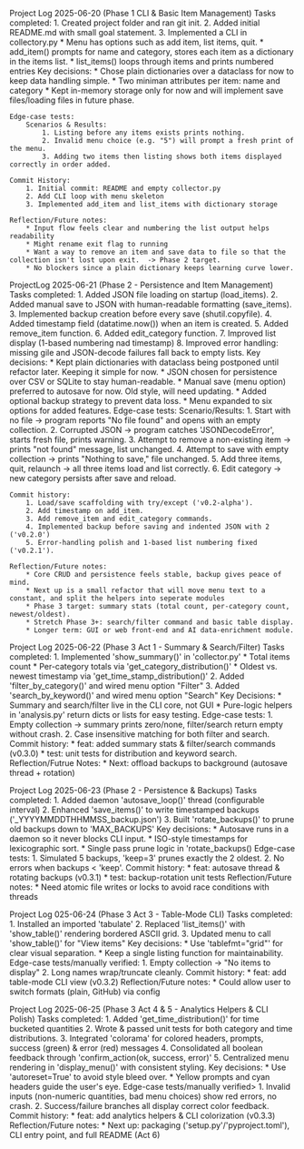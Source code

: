 Project Log 2025-06-20 (Phase 1 CLI & Basic Item Management)
    Tasks completed:
        1. Created project folder and ran git init.
        2. Added initial README.md with small goal statement.
        3. Implemented a CLI in collectory.py
            * Menu has options such as add item, list items, quit.
            * add_item() prompts for name and category, stores each item as a dictionary in the items list.
            * list_items() loops through items and prints numbered entries
    Key decisions:
        * Chose plain dictionaries over a dataclass for now to keep data handling simple.
        * Two miniman attributes per item: name and category
        * Kept in-memory storage only for now and will implement save files/loading files in future phase.
    
    Edge-case tests:
        Scenarios & Results:
            1. Listing before any items exists prints nothing.
            2. Invalid menu choice (e.g. "5") will prompt a fresh print of the menu.
            3. Adding two items then listing shows both items displayed correctly in order added.
    
    Commit History:
        1. Initial commit: README and empty collector.py
        2. Add CLI loop with menu skeleton
        3. Implemented add_item and list_items with dictionary storage

    Reflection/Future notes:
        * Input flow feels clear and numbering the list output helps readability
        * Might rename exit flag to running
        * Want a way to remove an item and save data to file so that the collection isn't lost upon exit.  -> Phase 2 target.
        * No blockers since a plain dictionary keeps learning curve lower.

ProjectLog 2025-06-21 (Phase 2 - Persistence and Item Management)
    Tasks completed:
        1. Added JSON file loading on startup (load_items).
        2. Added manual save to JSON with human-readable formatting (save_items).
        3. Implemented backup creation before every save (shutil.copyfile).
        4. Added timestamp field (datatime.now()) when an item is created.
        5. Added remove_item function.
        6. Added edit_category function.
        7. Improved list display (1-based numbering nad timestamp)
        8. Improved error handling: missing gile and JSON-decode failures fall back to empty lists.
    Key decisions:
        * Kept plain dictionaries with dataclass being postponed until refactor later. Keeping it simple for now.
        * JSON chosen for persistence over CSV or SQLite to stay human-readable.
        * Manual save (menu option) preferred to autosave for now. Old style, will need updating.
        * Added optional backup strategy to prevent data loss. 
        * Menu expanded to six options for added features.
    Edge-case tests:
        Scenario/Results:
            1. Start with no file -> program reports "No file found" and opens with an empty collection.
            2. Corrupted JSON -> program catches 'JSONDecodeError', starts fresh file, prints warning.
            3. Attempt to remove a non-existing item -> prints "not found" message, list unchanged.
            4. Attempt to save with empty collection -> prints "Nothing to save," file unchanged.
            5. Add three items, quit, relaunch -> all three items load and list correctly.
            6. Edit category -> new category persists after save and reload. 

    Commit history:
        1. Load/save scaffolding with try/except ('v0.2-alpha').
        2. Add timestamp on add_item.
        3. Add remove_item and edit_category commands.
        4. Implemented backup before saving and indented JSON with 2 ('v0.2.0')
        5. Error-handling polish and 1-based list numbering fixed ('v0.2.1').
    
    Reflection/Future notes:
        * Core CRUD and persistence feels stable, backup gives peace of mind. 
        * Next up is a small refactor that will move menu text to a constant, and split the helpers into seperate modules
        * Phase 3 target: summary stats (total count, per-category count, newest/oldest).
        * Stretch Phase 3+: search/filter command and basic table display.
        * Longer term: GUI or web front-end and AI data-enrichment module.

Project Log 2025-06-22 (Phase 3 Act 1 - Summary & Search/Filter)
    Tasks completed:
        1. Implemented 'show_summary()' in 'collector.py'
            * Total items count
            * Per-category totals via 'get_category_distribution()'
            * Oldest vs. newest timestamp via 'get_time_stamp_distribution()'
        2. Added 'filter_by_category()' and wired menu option "Filter"
        3. Added 'search_by_keyword()' and wired menu option "Search"
    Key Decisions:
        * Summary and search/filter live in the CLI core, not GUI
        * Pure-logic helpers in 'analysis.py' return dicts or lists for easy testing.
    Edge-case tests:
        1. Empty collection -> summary prints zero/none, filter/search return empty without crash.
        2. Case insensitive matching for both filter and search. 
    Commit history:
        * feat: added summary stats & filter/search commands (v0.3.0)
        * test: unit tests for distribution and keyword search.
    Reflection/Futrue Notes:
        * Next: offload backups to background (autosave thread + rotation)

Project Log 2025-06-23 (Phase 2 - Persistence & Backups)
    Tasks completed:
        1. Added daemon 'autosave_loop()' thread (configurable interval)
        2. Enhanced 'save_items()' to write timestamped backups ('_YYYYMMDDTHHMMSS_backup.json')
        3. Built 'rotate_backups()' to prune old backups down to 'MAX_BACKUPS'
    Key decisions:
        * Autosave runs in a daemon so it never blocks CLI input.
        * ISO-style timestamps for lexicographic sort.
        * Single pass prune logic in 'rotate_backups()
    Edge-case tests:
        1. Simulated 5 backups, 'keep=3' prunes exactly the 2 oldest.
        2. No errors when backups < 'keep'.
    Commit history:
        * feat: autosave thread & rotating backups (v0.3.1)
        * test: backup-rotation unit tests
    Reflection/Future notes:
        * Need atomic file writes or locks to avoid race conditions with threads

Project Log 025-06-24 (Phase 3 Act 3 - Table-Mode CLI)
    Tasks completed:
        1. Installed an imported 'tabulate'
        2. Replaced 'list_items()' with 'show_table()' rendering bordered ASCII grid.
        3. Updated menu to call 'show_table()' for "View items"
    Key decisions:
        * Use 'tablefmt="grid"' for clear visual separation.
        * Keep a single listing function for maintainability.
    Edge-case tests/manually verified:
        1. Empty collection -> "No items to display"
        2. Long names wrap/truncate cleanly.
    Commit history:
        * feat: add table-mode CLI view (v0.3.2)
    Reflection/Future notes:
        * Could allow user to switch formats (plain, GitHub) via config

Project Log 2025-06-25 (Phase 3 Act 4 & 5 - Analytics Helpers & CLI Polish)
    Tasks completed:
        1. Added 'get_time_distribution()' for time bucketed quantities
        2. Wrote & passed unit tests for both category and time distributions.
        3. Integrated 'colorama' for colored headers, prompts, success (green) & error (red) messages
        4. Consolidated all boolean feedback through 'confirm_action(ok, success, error)'
        5. Centralized menu rendering in 'display_menu()' with consistent styling.
    Key decisions:
        * Use 'autoreset=True' to avoid style bleed over.
        * Yellow prompts and cyan headers guide the user's eye.
    Edge-case tests/manually verified>
        1. Invalid inputs (non-numeric quantities, bad menu choices) show red errors, no crash.
        2. Success/failure branches all display correct color feedback.
    Commit history:
        * feat: add analytics helpers & CLI colorization (v0.3.3)
    Reflection/Future notes:
        * Next up: packaging ('setup.py'/'pyproject.toml'), CLI entry point, and full README (Act 6)